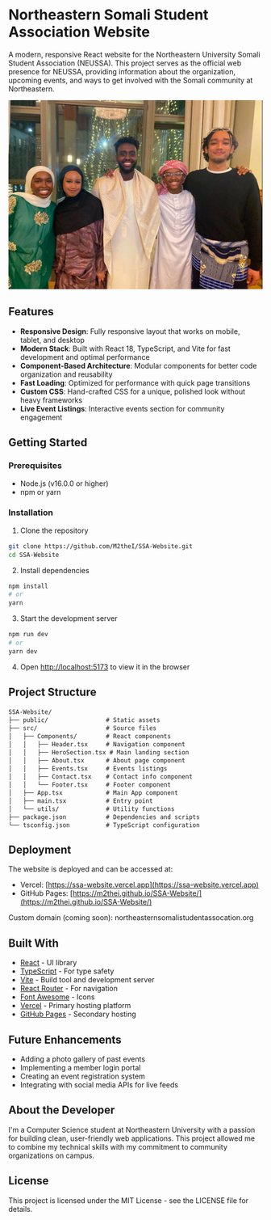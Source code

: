 # Northeastern Somali Student Association Website

A modern, responsive React website for the Northeastern University Somali Student Association (NEUSSA). This project serves as the official web presence for NEUSSA, providing information about the organization, upcoming events, and ways to get involved with the Somali community at Northeastern.

![NEUSSA Website Screenshot](public/IMG_0567.jpg)

## Features

- **Responsive Design**: Fully responsive layout that works on mobile, tablet, and desktop
- **Modern Stack**: Built with React 18, TypeScript, and Vite for fast development and optimal performance
- **Component-Based Architecture**: Modular components for better code organization and reusability
- **Fast Loading**: Optimized for performance with quick page transitions
- **Custom CSS**: Hand-crafted CSS for a unique, polished look without heavy frameworks
- **Live Event Listings**: Interactive events section for community engagement

## Getting Started

### Prerequisites

- Node.js (v16.0.0 or higher)
- npm or yarn

### Installation

1. Clone the repository
```bash
git clone https://github.com/M2theI/SSA-Website.git
cd SSA-Website
```

2. Install dependencies
```bash
npm install
# or
yarn
```

3. Start the development server
```bash
npm run dev
# or
yarn dev
```

4. Open [http://localhost:5173](http://localhost:5173) to view it in the browser

## Project Structure

```
SSA-Website/
├── public/                # Static assets
├── src/                   # Source files
│   ├── Components/        # React components
│   │   ├── Header.tsx     # Navigation component
│   │   ├── HeroSection.tsx # Main landing section
│   │   ├── About.tsx      # About page component
│   │   ├── Events.tsx     # Events listings
│   │   ├── Contact.tsx    # Contact info component
│   │   └── Footer.tsx     # Footer component
│   ├── App.tsx            # Main App component
│   ├── main.tsx           # Entry point
│   └── utils/             # Utility functions
├── package.json           # Dependencies and scripts
└── tsconfig.json          # TypeScript configuration
```

## Deployment

The website is deployed and can be accessed at:

- Vercel: [https://ssa-website.vercel.app](https://ssa-website.vercel.app)
- GitHub Pages: [https://m2thei.github.io/SSA-Website/](https://m2thei.github.io/SSA-Website/)

Custom domain (coming soon): northeasternsomalistudentassocation.org

## Built With

- [React](https://reactjs.org/) - UI library
- [TypeScript](https://www.typescriptlang.org/) - For type safety
- [Vite](https://vitejs.dev/) - Build tool and development server
- [React Router](https://reactrouter.com/) - For navigation
- [Font Awesome](https://fontawesome.com/) - Icons
- [Vercel](https://vercel.com/) - Primary hosting platform
- [GitHub Pages](https://pages.github.com/) - Secondary hosting

## Future Enhancements

- Adding a photo gallery of past events
- Implementing a member login portal
- Creating an event registration system
- Integrating with social media APIs for live feeds

## About the Developer

I'm a Computer Science student at Northeastern University with a passion for building clean, user-friendly web applications. This project allowed me to combine my technical skills with my commitment to community organizations on campus.

## License

This project is licensed under the MIT License - see the LICENSE file for details.
